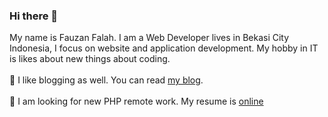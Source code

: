 ### Hi there 👋 
My name is Fauzan Falah. I am a Web Developer lives in Bekasi City Indonesia, I focus on website and application development. My hobby in IT is likes about new things about coding.
<br>
<br>
:pencil: I like blogging as well. You can read [my blog](https://www.codekop.com/).
<br>
<br>
:construction_worker: I am looking for new PHP remote work. My resume is [online](https://fauzan.codekop.com/)
